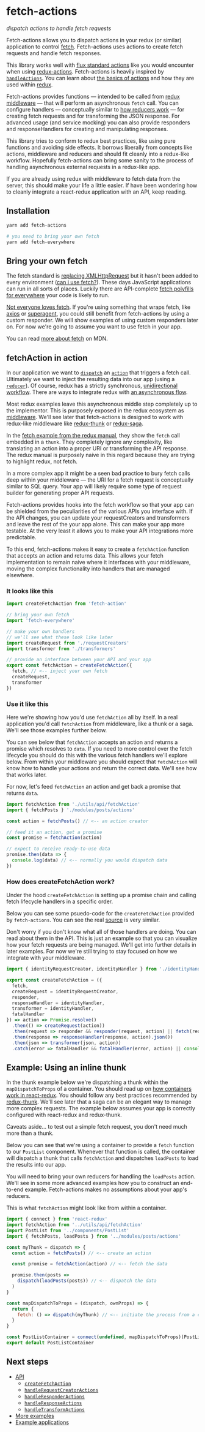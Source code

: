 # fetch-actions
*dispatch actions to handle fetch requests*

Fetch-actions allows you to dispatch actions in your redux (or similar) application to control [fetch](https://developer.mozilla.org/en-US/docs/Web/API/Fetch_API/Using_Fetch). Fetch-actions uses actions to create fetch requests and handle fetch responses.

This library works well with [flux standard actions](https://github.com/acdlite/flux-standard-action) like you would encounter when using [redux-actions](https://github.com/acdlite/redux-actions). Fetch-actions is heavily inspired by [`handleActions`](https://github.com/acdlite/redux-actions#handleactionsreducermap-defaultstate). You can learn about [the basics of actions](http://redux.js.org/docs/basics/Actions.html) and how they are used within [redux](https://github.com/reactjs/redux/).

Fetch-actions provides functions &mdash; intended to be called from [redux middleware](http://redux.js.org/docs/advanced/Middleware.html) &mdash; that will perform an asynchronous `fetch` call. You can configure handlers &mdash; conceptually similar to [how reducers work](http://redux.js.org/docs/basics/Reducers.html) &mdash; for creating fetch requests and for transforming the JSON response. For advanced usage (and service mocking) you can also provide responders and responseHandlers for creating and manipulating responses.

This library tries to conform to redux best practices, like using pure functions and avoiding side effects. It borrows liberally from concepts like actions, middleware and reducers and should fit cleanly into a redux-like workflow. Hopefully fetch-actions can bring some sanity to the process of handling asynchronous external requests in a redux-like app.

If you are already using redux with middleware to fetch data from the server, this should make your life a little easier. If have been wondering how to cleanly integrate a react-redux application with an API, keep reading.

## Installation

```bash
yarn add fetch-actions

# you need to bring your own fetch
yarn add fetch-everywhere
```

## Bring your own fetch
The fetch standard is [replacing XMLHttpRequest](https://developers.google.com/web/updates/2015/03/introduction-to-fetch) but it hasn't been added to every environment ([can i use fetch?](http://caniuse.com/#feat=fetch)). These days JavaScript applications can run in all sorts of places. Luckily there are API-complete [fetch polyfills for everywhere](https://github.com/lucasfeliciano/fetch-everywhere) your code is likely to run.

[Not everyone loves fetch](https://medium.com/@shahata/why-i-wont-be-using-fetch-api-in-my-apps-6900e6c6fe78). If you're using something that wraps fetch, like [axios](https://github.com/mzabriskie/axios) or [superagent](https://github.com/visionmedia/superagent), you could still benefit from fetch-actions by using a custom responder. We will show examples of using custom responders later on. For now we're going to assume you want to use fetch in your app.

You can read [more about fetch](https://developer.mozilla.org/en-US/docs/Web/API/Fetch_API) on MDN.

## fetchAction in action
In our application we want to [`dispatch`](http://redux.js.org/docs/api/Store.html#dispatch) an [`action`](http://redux.js.org/docs/basics/Actions.html) that triggers a fetch call. Ultimately we want to inject the resulting data into our app (using a [`reducer`](http://redux.js.org/docs/basics/Reducers.html)). Of course, redux has a strictly synchronous, [unidirectional workflow](http://redux.js.org/docs/basics/DataFlow.html). There are ways to integrate redux with [an asynchronous flow](http://redux.js.org/docs/advanced/AsyncActions.html).

Most redux examples leave this asynchronous middle step completely up to the implementor. This is purposely exposed in the redux ecosystem as [middleware](http://redux.js.org/docs/advanced/Middleware.html). We'll see later that fetch-actions is designed to work with redux-like middleware like [redux-thunk](https://github.com/gaearon/redux-thunk) or [redux-saga](https://github.com/redux-saga/redux-saga).

In the [fetch example from the redux manual](http://redux.js.org/docs/advanced/ExampleRedditAPI.html), they show the `fetch` call embedded in a `thunk`. They completely ignore any complexity, like translating an action into a proper URI or transforming the API response. The redux manual is purposely naive in this regard because they are trying to highlight redux, not fetch.

In a more complex app it might be a seen bad practice to bury fetch calls deep within your middleware &mdash; the URI for a fetch request is conceptually similar to SQL query. Your app will likely require some type of request builder for generating proper API requests.

Fetch-actions provides hooks into the fetch workflow so that your app can be shielded from the peculiarities of the various APIs you interface with. If the API changes, you can update your requestCreators and transformers and leave the rest of the your app alone. This can make your app more testable. At the very least it allows you to make your API integrations more predictable.

To this end, fetch-actions makes it easy to create a `fetchAction` function that accepts an action and returns data. This allows your fetch implementation to remain naive where it interfaces with your middleware, moving the complex functionality into handlers that are managed elsewhere.

### It looks like this

```js
import createFetchAction from 'fetch-action'

// bring your own fetch
import 'fetch-everywhere'

// make your own handlers
// we'll see what these look like later
import createRequest from './requestCreators'
import transformer from './transformers'

// provide an interface between your API and your app
export const fetchAction = createFetchAction({
  fetch, // <-- inject your own fetch
  createRequest,
  transformer
})
```

### Use it like this
Here we're showing how you'd use `fetchAction` all by itself. In a real application you'd call `fetchAction` from middleware, like a thunk or a saga. We'll see those examples further below.

You can see below that `fetchAction` accepts an action and returns a promise which resolves to `data`. If you need to more control over the fetch lifecycle you should do this with the various fetch handlers we'll explore below. From within your middleware you should expect that `fetchAction` will know how to handle your actions and return the correct data. We'll see how that works later.

For now, let's feed `fetchAction` an action and get back a promise that returns `data`.

```js
import fetchAction from './utils/api/fetchAction'
import { fetchPosts } './modules/posts/actions'

const action = fetchPosts() // <-- an action creator

// feed it an action, get a promise
const promise = fetchAction(action)

// expect to receive ready-to-use data
promise.then(data => {
  console.log(data) // <-- normally you would dispatch data
})
```

### How does createFetchAction work?
Under the hood `createFetchAction` is setting up a promise chain and calling fetch lifecycle handlers in a specific order.

Below you can see some psuedo-code for the `createFetchAction` provided by `fetch-actions`. You can see the real [source](./src/createFetchAction.js) is very similar.

Don't worry if you don't know what all of those handlers are doing. You can read about them in the API. This is just an example so that you can visualize how your fetch requests are being managed. We'll get into further details in later examples. For now we're still trying to stay focused on how we integrate with your middleware.

```js
import { identityRequestCreator, identityHandler } from './identityHandlers'

export const createFetchAction = ({
  fetch,
  createRequest = identityRequestCreator,
  responder,
  responseHandler = identityHandler,
  transformer = identityHandler,
  fatalHandler
}) => action => Promise.resolve()
  .then(() => createRequest(action))
  .then(request => responder && responder(request, action) || fetch(request))
  .then(response => responseHandler(response, action).json())
  .then(json => transformer(json, action))
  .catch(error => fatalHandler && fatalHandler(error, action) || console.error(error))
```

## Example: Using an inline thunk
In the thunk example below we're dispatching a thunk within the `mapDispatchToProps` of a container. You should read up on [how containers work in react-redux](http://redux.js.org/docs/basics/UsageWithReact.html). You should follow any best practices recommended by [redux-thunk](https://github.com/gaearon/redux-thunk). We'll see later that a saga can be an elegant way to manage more complex requests. The example below assumes your app is correctly configured with react-redux and redux-thunk.

Caveats aside... to test out a simple fetch request, you don't need much more than a thunk.

Below you can see that we're using a container to provide a `fetch` function to our `PostList` component. Whenever that function is called, the container will dispatch a thunk that calls `fetchAction` and dispatches `loadPosts` to load the results into our app.

You will need to bring your own reducers for handling the `loadPosts` action. We'll see in some more advanced examples how you to construct an end-to-end example. Fetch-actions makes no assumptions about your app's reducers.

This is what `fetchAction` might look like from within a container.

```js
import { connect } from 'react-redux'
import fetchAction from '../utils/api/fetchAction'
import PostList from '../components/PostList'
import { fetchPosts, loadPosts } from '../modules/posts/actions'

const myThunk = dispatch => {
  const action = fetchPosts() // <-- create an action

  const promise = fetchAction(action) // <-- fetch the data

  promise.then(posts =>
    dispatch(loadPosts(posts)) // <-- dispatch the data
  )
}

const mapDispatchToProps = (dispatch, ownProps) => {
  return {
    fetch: () => dispatch(myThunk) // <-- initiate the process from a component
  }
}

const PostListContainer = connect(undefined, mapDispatchToProps)(PostList)
export default PostListContainer
```

## Next steps
- [API](./docs/api.md)
  - [`createFetchAction`](./docs/createFetchAction.md)
  - [`handleRequestCreatorActions`](./docs/handleRequestCreatorActions.md)
  - [`handleResponderActions`](./docs/handleResponderActions.md)
  - [`handleResponseActions`](./docs/handleResponseActions.md)
  - [`handleTransformActions`](./docs/handleTransformActions.md)
- [More examples](./docs/examples/README.md)
- [Example applications](./examples/README.md)
